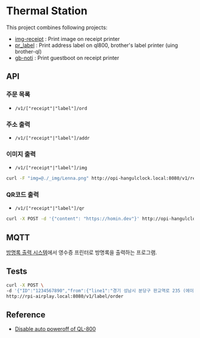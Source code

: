 # Thermal Station

This project combines following projects:
- [img-receipt](https://github.com/suapapa/img-receipt) : Print image on receipt printer
- [pr_label](https://github.com/suapapa/pr_label) : Print address label on ql800, brother's label printer (uing brother-ql)
- [gb-noti](https://github.com/suapapa/gb-noti) : Print guestboot on receipt printer

## API

### 주문 목록
- `/v1/["receipt"|"label"]/ord`

### 주소 출력
- `/v1/["receipt"|"label"]/addr`

### 이미지 출력
- `/v1/["receipt"|"label"]/img`
```bash
curl -F "img=@./_img/Lenna.png" http://opi-hangulclock.local:8080/v1/receipt/img
```

### QR코드 출력
- `/v1/["receipt"|"label"]/qr`
```bash
curl -X POST -d '{"content": "https://homin.dev"}' http://opi-hangulclock.local:8080/v1/label/qr
```


## MQTT

[방명록 출력 시스템](https://homin.dev/blog/post/20220910_live_print_guestbook_with_mqtt/)에서
영수증 프린터로 방명록을 출력하는 프로그램.


## Tests

```bash
curl -X POST \
-d '{"ID":"1234567890","from":{"line1":"경기 성남시 분당구 판교역로 235 (에이치 스퀘어 엔동)","line2":"7층","name":"카카오 엔터프라이즈","phone_number":"010-1234-5678"},"to":{"line1":"경기도 성남시 분당구 판교역로 166","name":"판교 아지트","phone_number":"010-1234-5678"}}' \
http://rpi-airplay.local:8080/v1/label/order
```

## Reference
- [Disable auto poweroff of QL-800](https://github.com/pklaus/brother_ql/issues/50#issuecomment-664457486)
